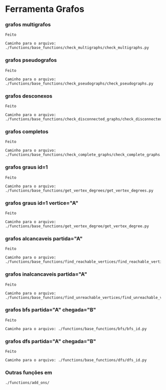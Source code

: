 # Ferramenta Grafos

### grafos multigrafos

    Feito

    Caminho para o arquivo: ./functions/base_functions/check_multigraphs/check_multigraphs.py

### grafos pseudografos

    Feito

    Caminho para o arquivo: ./functions/base_functions/check_pseudographs/check_pseudographs.py

### grafos desconexos

    Feito

    Caminho para o arquivo: ./functions/base_functions/check_disconnected_graphs/check_disconnected_graphs.py

### grafos completos

    Feito

    Caminho para o arquivo: ./functions/base_functions/check_complete_graphs/check_complete_graphs.py

### grafos graus id=1

    Feito

    Caminho para o arquivo: ./functions/base_functions/get_vertex_degrees/get_vertex_degrees.py

### grafos graus id=1 vertice="A"

    Feito

    Caminho para o arquivo: ./functions/base_functions/get_vertex_degree/get_vertex_degree.py

### grafos alcancaveis partida="A"

    Feito

    Caminho para o arquivo: ./functions/base_functions/find_reachable_vertices/find_reachable_vertices.py

### grafos inalcancaveis partida="A"

    Feito

    Caminho para o arquivo: ./functions/base_functions/find_unreachable_vertices/find_unreachable_vertices.py

### grafos bfs partida="A" chegada="B"

    Feito

    Caminho para o arquivo: ./functions/base_functions/bfs/bfs_id.py

### grafos dfs partida="A" chegada="B"

    Feito

    Caminho para o arquivo: ./functions/base_functions/dfs/dfs_id.py

### Outras funções em

    ./functions/add_ons/
